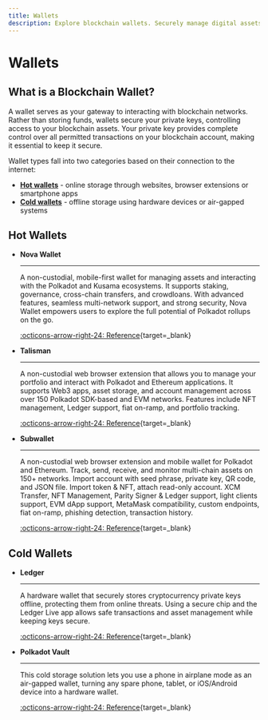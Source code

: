 ```yaml
---
title: Wallets
description: Explore blockchain wallets. Securely manage digital assets with hot wallets for online access or cold wallets for offline, enhanced security.
---
```


# Wallets

## What is a Blockchain Wallet?

A wallet serves as your gateway to interacting with blockchain networks. Rather than storing funds, wallets secure your private keys, controlling access to your blockchain assets. Your private key provides complete control over all permitted transactions on your blockchain account, making it essential to keep it secure.

Wallet types fall into two categories based on their connection to the internet:

- [**Hot wallets**](#hot-wallets) - online storage through websites, browser extensions or smartphone apps
- [**Cold wallets**](#cold-wallets) - offline storage using hardware devices or air-gapped systems

## Hot Wallets

<div class="grid cards" markdown>

-   __Nova Wallet__

    ---

    A non-custodial, mobile-first wallet for managing assets and interacting with the Polkadot and Kusama ecosystems. It supports staking, governance, cross-chain transfers, and crowdloans. With advanced features, seamless multi-network support, and strong security, Nova Wallet empowers users to explore the full potential of Polkadot rollups on the go.

    [:octicons-arrow-right-24: Reference](https://novawallet.io/){target=\_blank}

-   __Talisman__

    ---

    A non-custodial web browser extension that allows you to manage your portfolio and interact with Polkadot and Ethereum applications. It supports Web3 apps, asset storage, and account management across over 150 Polkadot SDK-based and EVM networks. Features include NFT management, Ledger support, fiat on-ramp, and portfolio tracking.

    [:octicons-arrow-right-24: Reference](https://talisman.xyz/){target=\_blank}

-  __Subwallet__

    ---

    A non-custodial web browser extension and mobile wallet for Polkadot and Ethereum. Track, send, receive, and monitor multi-chain assets on 150+ networks. Import account with seed phrase, private key, QR code, and JSON file. Import token & NFT, attach read-only account. XCM Transfer, NFT Management, Parity Signer & Ledger support, light clients support, EVM dApp support, MetaMask compatibility, custom endpoints, fiat on-ramp, phishing detection, transaction history.

    [:octicons-arrow-right-24: Reference](https://www.subwallet.app/){target=\_blank}

</div>

## Cold Wallets

<div class="grid cards" markdown>

-   __Ledger__

    ---

    A hardware wallet that securely stores cryptocurrency private keys offline, protecting them from online threats. Using a secure chip and the Ledger Live app allows safe transactions and asset management while keeping keys secure.

    [:octicons-arrow-right-24: Reference](https://www.ledger.com/){target=\_blank}

-   __Polkadot Vault__

    ---

    This cold storage solution lets you use a phone in airplane mode as an air-gapped wallet, turning any spare phone, tablet, or iOS/Android device into a hardware wallet.

    [:octicons-arrow-right-24: Reference](https://vault.novasama.io/){target=\_blank}

</div>
